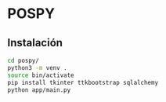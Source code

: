 # POSPY

## Instalación

```bash
cd pospy/
python3 -m venv .
source bin/activate
pip install tkinter ttkbootstrap sqlalchemy
python app/main.py
```
